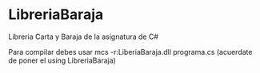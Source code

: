 # LibreriaBaraja
Libreria Carta y Baraja de la asignatura de C#

Para compilar debes usar mcs -r:LiberiaBaraja.dll programa.cs (acuerdate de poner el using LibreriaBaraja)

